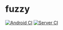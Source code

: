 # fuzzy
[![Android CI](https://github.com/corootine/fuzzy/actions/workflows/android.yml/badge.svg?branch=master)](https://github.com/corootine/fuzzy/actions/workflows/android.yml)
[![Server CI](https://github.com/corootine/fuzzy/actions/workflows/server.yml/badge.svg?branch=master)](https://github.com/corootine/fuzzy/actions/workflows/server.yml)

